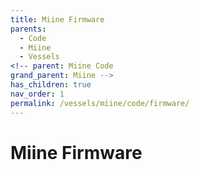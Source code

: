 ```yaml
---
title: Miine Firmware
parents:
  - Code
  - Miine
  - Vessels
<!-- parent: Miine Code
grand_parent: Miine -->
has_children: true
nav_order: 1
permalink: /vessels/miine/code/firmware/
---
```


# Miine Firmware
